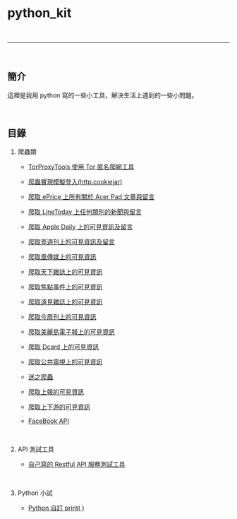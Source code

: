 # python_kit

<br>

--------------------------

<br>

## 簡介

這裡是我用 python 寫的一些小工具，解決生活上遇到的一些小問題。

<br>

## 目錄

1. 爬蟲類

    *   [TorProxyTools 使用 Tor 匿名爬網工具](./Crawler/TorProxyTools)

    *   [爬蟲實現模擬登入(http.cookiejar)](./Crawler/MockLogin)
    
    *   [爬取 ePrice 上所有關於 Acer Pad 文章與留言](Crawler/ePriceAcerPad)

    *   [爬取 LineToday 上任何類別的新聞與留言](Crawler/lineTodayNews)
    
    *   [爬取 Apple Daily 上的可見資訊及留言](Crawler/appleDaily)

    *   [爬取壹週刊上的可見資訊及留言](Crawler/nextmgzNews)

    *   [爬取風傳媒上的可見資訊](Crawler/storm)

    *   [爬取天下雜誌上的可見資訊](Crawler/commonWealth)

    *   [爬取焦點事件上的可見資訊](Crawler/esFocus)

    *   [爬取遠見雜誌上的可見資訊](Crawler/gvm)

    *   [爬取今周刊上的可見資訊](Crawler/businessToday)

    *   [爬取美麗島電子報上的可見資訊](Crawler/formosa)

    *   [爬取 Dcard 上的可見資訊](Crawler/Dcard)

    *   [爬取公共電視上的可見資訊](Crawler/pts)
    
    *   [迷之爬蟲](Crawler/noBanana)

    *   [爬取上報的可見資訊](Crawler/upMedia)

    *   [爬取上下游的可見資訊](Crawler/newsMarket)

    *   [FaceBook API](Crawler/facebookAPI)
<br>

2. API 測試工具

    *   [自己寫的 Restful API 服務測試工具](./Poster/myPoster/README.md)

<br>

3. Python 小試

    *   [Python 自訂 print( )](./TODO/defPrint/print.py)